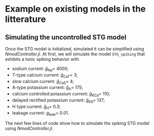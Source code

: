 # Example on existing models in the litterature

## Simulating the uncontrolled STG model
Once the STG model is initialized, simulated it can be simplified using *NmodController.jl*. At first, we will simulate the model `STG_spiking` that exhibits a tonic spiking behavior with
- sodium current: $\bar{g}_\mathrm{Na} =$ 4000;
- T-type calcium current: $\bar{g}_\mathrm{CaT} =$ 3;
- slow calcium current: $\bar{g}_\mathrm{CaS} =$ 4;
- A-type potassium current: $\bar{g}_\mathrm{A} =$ 175;
- calcium controlled potassium current: $\bar{g}_\mathrm{KCa} =$ 110;
- delayed rectified potassium current: $\bar{g}_\mathrm{Kd} =$ 137;
- H type current: $\bar{g}_\mathrm{H} =$ 0.3;
- leakage current: $g_\mathrm{leak} =$ 0.01.

The next few lines of code show how to simulate the spiking STG model using *NmodController.jl*.

